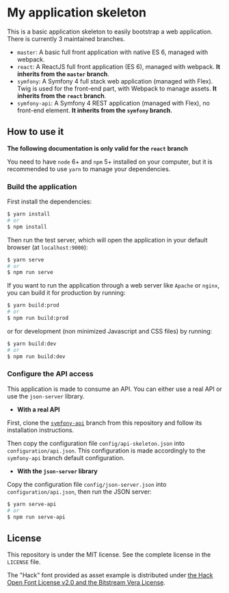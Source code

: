 # My application skeleton

This is a basic application skeleton to easily bootstrap a web application. There is currently 3 maintained branches.

- `master`: A basic full front application with native ES 6, managed with webpack.
- `react`: A ReactJS full front application (ES 6), managed with webpack.
  **It inherits from the `master` branch**.
- `symfony`: A Symfony 4 full stack web application (managed with Flex). Twig is used for the front-end part, with Webpack to manage assets.
  **It inherits from the `react` branch**.
- `symfony-api`: A Symfony 4 REST application (managed with Flex), no front-end element.
  **It inherits from the `symfony` branch**.

## How to use it

**The following documentation is only valid for the `react` branch**

You need to have `node` 6+ and `npm` 5+ installed on your computer, but it is recommended to use `yarn` to manage your dependencies.

### Build the application

First install the dependencies:

```bash
$ yarn install
# or
$ npm install
```

Then run the test server, which will open the application in your default browser (at `localhost:9000`):

```bash
$ yarn serve
# or
$ npm run serve
```

If you want to run the application through a web server like `Apache` or `nginx`, you can build it for production by running:

```bash
$ yarn build:prod
# or
$ npm run build:prod
```

or for development (non minimized Javascript and CSS files) by running:

```bash
$ yarn build:dev
# or
$ npm run build:dev
```

### Configure the API access

This application is made to consume an API. You can either use a real API or use the `json-server` library.

- **With a real API**

First, clone the [`symfony-api`](https://github.com/damien-carcel/app-skeleton/tree/symfony-api) branch from this repository and follow its installation instructions.

Then copy the configuration file `config/api-skeleton.json` into `configuration/api.json`. This configuration is made accordingly to the `symfony-api` branch default configuration.

- **With the `json-server` library**

Copy the configuration file `config/json-server.json` into `configuration/api.json`, then run the JSON server:

```bash
$ yarn serve-api
# or
$ npm run serve-api
```

## License

This repository is under the MIT license. See the complete license in the `LICENSE` file.

The "Hack" font provided as asset example is distributed under [the Hack Open Font License v2.0 and the Bitstream Vera License](https://github.com/chrissimpkins/Hack/blob/master/LICENSE.md).
